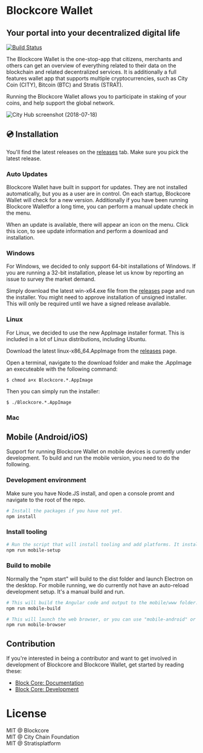 Blockcore Wallet
===============

Your portal into your decentralized digital life
----------------------------

[1]: https://github.com/block-core/blockcore-wallet/workflows/Build/badge.svg
[2]: https://github.com/block-core/blockcore-wallet/actions

[![Build Status][1]][2]

The Blockcore Wallet is the one-stop-app that citizens, merchants and others can get an overview of everything related to their data on the blockchain and related decentralized services.
It is additionally a full features wallet app that supports multiple cryptocurrencies, 
such as City Coin (CITY), Bitcoin (BTC) and Stratis (STRAT).

Running the Blockcore Wallet allows you to participate in staking of your coins, and help support the global network. 

![City Hub screenshot (2018-07-18)](doc/images/2018-08-11.png "Blockcore Hub (2018-08-11)")

## 💿 Installation

You'll find the latest releases on the [releases](https://github.com/block-core/blockcore-wallet/releases) tab. Make sure you pick the latest release.

### Auto Updates

Blockcore Wallet have built in support for updates. They are not installed automatically, but you as
a user are in control. On each startup, Blockcore Wallet will check for a new version. Additionally if
you have been running Blockcore Walletfor a long time, you can perform a manual update check in the menu.

When an update is available, there will appear an icon on the menu. Click this icon, to see
update information and perform a download and installation.

### Windows

For Windows, we decided to only support 64-bit installations of Windows. If you are running
a 32-bit installation, please let us know by reporting an issue to survey the market demand.

Simply download the latest win-x64.exe file from the [releases](https://github.com/block-core/blockcore-wallet/releases) page and run
the installer. You might need to approve installation of unsigned installer. This will only
be required until we have a signed release available.

### Linux

For Linux, we decided to use the new AppImage installer format. This is included in a lot of
Linux distributions, including Ubuntu.

Download the latest linux-x86_64.AppImage from the [releases](https://github.com/block-core/blockcore-wallet/releases) page.

Open a terminal, navigate to the download folder and make the .AppImage an executeable with 
the following command:

```
$ chmod a+x Blockcore.*.AppImage
```

Then you can simply run the installer:

```
$ ./Blockcore.*.AppImage
```

### Mac


## Mobile (Android/iOS)

Support for running Blockcore Wallet on mobile devices is currently under development. To build and run the mobile version, you need to do the following.


### Development environment

Make sure you have Node.JS install, and open a console promt and navigate to the root of the repo.

```sh
# Install the packages if you have not yet.
npm install
```

### Install tooling
```sh
# Run the script that will install tooling and add platforms. It installs Cordova globally, and add support for android, ios and browser.
npm run mobile-setup
```

### Build to mobile

Normally the "npm start" will build to the dist folder and launch Electron on the desktop. For mobile running, we do currently not have an auto-reload 
development setup. It's a manual build and run.

```sh
# This will build the Angular code and output to the mobile/www folder.
npm run mobile-build

# This will launch the web browser, or you can use "mobile-android" or "mobile-ios".
npm run mobile-browser
```


## Contribution

If you're interested in being a contributor and want to get involved in development of Blockcore and Blockcore Wallet, get started by reading these:

* [Block Core: Documentation](https://docs.blockcore.net)
* [Block Core: Development](DEVELOPMENT.md)

# License

MIT @ Blockcore   
MIT @ City Chain Foundation   
MIT @ Stratisplatform   
